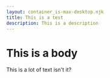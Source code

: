 ```yaml
---
layout: container_is-max-desktop.njk
title: This is a test
description: This is a description
---
```

# This is a body

This is a lot of text isn't it?